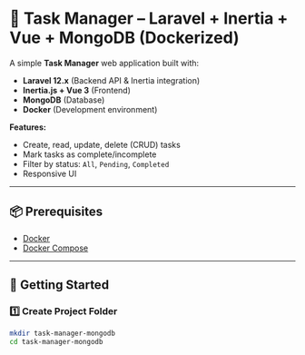 # 📝 Task Manager – Laravel + Inertia + Vue + MongoDB (Dockerized)

A simple **Task Manager** web application built with:
- **Laravel 12.x** (Backend API & Inertia integration)
- **Inertia.js + Vue 3** (Frontend)
- **MongoDB** (Database)
- **Docker** (Development environment)

**Features:**
- Create, read, update, delete (CRUD) tasks
- Mark tasks as complete/incomplete
- Filter by status: `All`, `Pending`, `Completed`
- Responsive UI

---

## 📦 Prerequisites
- [Docker](https://www.docker.com/get-started)
- [Docker Compose](https://docs.docker.com/compose/)

---

## 🚀 Getting Started

### 1️⃣ Create Project Folder
```bash
mkdir task-manager-mongodb
cd task-manager-mongodb

